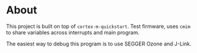 # About

This project is built on top of `cortex-m-quickstart`.
Test firmware, uses `cmim` to share variables across interrupts and main program.

The easiest way to debug this program is to use SEGGER Ozone and J-Link.
